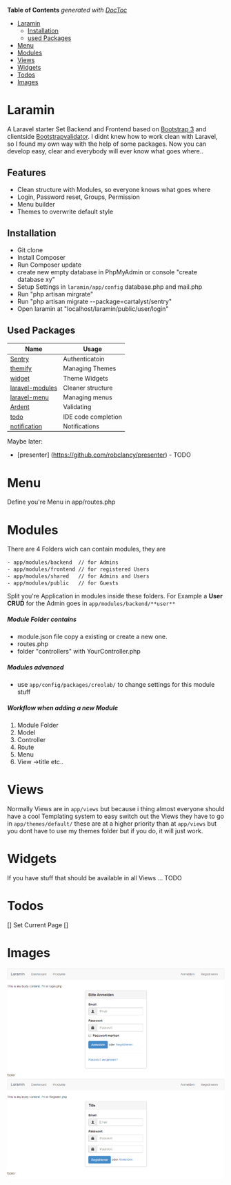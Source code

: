**Table of Contents**  *generated with [DocToc](http://doctoc.herokuapp.com/)*

- [Laramin](#user-content-laramin)
	- [Installation](#user-content-installation)
	- [used Packages](#user-content-used-packages)
- [Menu](#user-content-menu)
- [Modules](#user-content-modules)
- [Views](#user-content-views)
- [Widgets](#user-content-widgets)
- [Todos](#user-content-todos)
- [Images](#user-content-images)

# Laramin
A Laravel starter Set Backend and Frontend based on [Bootstrap 3](http://getbootstrap.com/) and clientside [Bootstrapvalidator](http://bootstrapvalidator.com/). I didnt knew how to work clean with Laravel, so I found my own way with the help of some packages. Now you can develop easy, clear and everybody will ever know what goes where..

## Features
* Clean structure with Modules, so everyone knows what goes where
* Login, Password reset, Groups, Permission
* Menu builder
* Themes to overwrite default style

## Installation
* Git clone
* Install Composer
* Run Composer update
* create new empty database in PhpMyAdmin or console "create database xy"
* Setup Settings in `laramin/app/config` database.php and mail.php
* Run "php artisan mirgrate"
* Run "php artisan migrate --package=cartalyst/sentry"
* Open laramin at "localhost/laramin/public/user/login"

## Used Packages

| Name                                              		 | Usage                |
| -------------------------------------------------------------- |----------------------|
| [Sentry](https://github.com/cartalyst/sentry)     		 | Authenticatoin       |
| [themify](https://github.com/mpedrera/themify)		 | Managing Themes      | 
| [widget](https://github.com/gravitano/widget)         	 | Theme Widgets 	|
| [laravel-modules](https://github.com/creolab/laravel-modules)	 | Cleaner structure 	|
| [laravel-menu](https://github.com/lavary/laravel-menu)	 | Managing menus	|
| [Ardent](https://github.com/laravelbook/ardent)    		 | Validating		|
| [todo](#)					     		 | IDE code completion	|
| [notification](https://github.com/edvinaskrucas/notification)	 | Notifications	|

Maybe later:
* [presenter] (https://github.com/robclancy/presenter) - TODO

# Menu
Define you're Menu in app/routes.php

# Modules
There are 4 Folders wich can contain modules, they are
```
- app/modules/backend  // for Admins
- app/modules/frontend // for registered Users
- app/modules/shared   // for Admins and Users
- app/modules/public   // for Guests
```
Split you're Application in modules inside these folders. For Example a **User CRUD** for the Admin goes in `app/modules/backend/**user**`

##### Module Folder contains
* module.json file copy a existing or create a new one.
* routes.php
* folder "controllers" with YourController.php

##### Modules advanced
* use `app/config/packages/creolab/` to change settings for this module stuff

##### Workflow when adding a new Module
1. Module Folder
2. Model
3. Controller
4. Route
5. Menu
6. View ->title etc..

# Views
Normally Views are in `app/views` but because i thing almost everyone should have a cool
Templating system to easy switch out the Views they have to go in `app/themes/default/`
these are at a higher priority than at `app/views` but you dont have to use my themes folder
but if you do, it will just work.

# Widgets
If you have stuff that should be available in all Views ... TODO

# Todos
[] Set Current Page
[]

# Images
![Laravel Starter Set Login Screen](/readme/img/login.png?raw=true "Login Screen")
![Laravel Starter Set Register Screen](/readme/img/register.png?raw=true "Register Screen")
